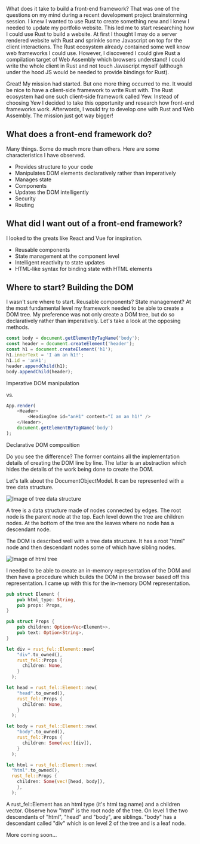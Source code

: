 What does it take to build a front-end framework? That was one of the questions on my mind during a recent development project brainstorming session. I knew I wanted to use Rust to create something new and I knew I needed to update my portfolio website. This led me to start researching how I could use Rust to build a website. At first I thought I may do a server rendered website with Rust and sprinkle some Javascript on top for the client interactions. The Rust ecosystem already contained some well know web frameworks I could use. However, I discovered I could give Rust a compilation target of Web Assembly which browsers understand! I could write the whole client in Rust and not touch Javascript myself (although under the hood JS would be needed to provide bindings for Rust).

Great! My mission had started. But one more thing occurred to me. It would be nice to have a client-side framework to write Rust with. The Rust ecosystem had one such client-side framework called Yew. Instead of choosing Yew I decided to take this opportunity and research how front-end frameworks work. Afterwords, I would try to develop one with Rust and Web Assembly. The mission just got way bigger!

## What does a front-end framework do?

Many things. Some do much more than others. Here are some characteristics I have observed.

- Provides structure to your code
- Manipulates DOM elements declaratively rather than imperatively
- Manages state
- Components
- Updates the DOM intelligently
- Security
- Routing

## What did I want out of a front-end framework?

I looked to the greats like React and Vue for inspiration.

- Reusable components
- State management at the component level
- Intelligent reactivity to state updates
- HTML-like syntax for binding state with HTML elements

## Where to start? Building the DOM

I wasn't sure where to start. Reusable components? State management? At the most fundamental level my framework needed to be able to create a DOM tree. My preference was not only create a DOM tree, but do so declaratively rather than imperatively. Let's take a look at the opposing methods.

```typescript
const body = document.getElementByTagName('body');
const header = document.createElement('header');
const h1 = document.createElement('h1');
h1.innerText = 'I am an h1!';
h1.id = 'anH1';
header.appendChild(h1);
body.appendChild(header);
```

<figcaption>Imperative DOM manipulation</figcaption>

vs.

```typescript
App.render(
	<Header>
		<HeadingOne id="anH1" content="I am an h1!" />
	</Header>,
	document.getElementByTagName('body')
);
```

<figcaption>Declarative DOM composition</figcaption>

Do you see the difference? The former contains all the implementation details of creating the DOM line by line. The latter is an abstraction which hides the details of the work being done to create the DOM.

Let's talk about the DocumentObjectModel. It can be represented with a tree data structure.

![Image of tree data structure](assets/images/tree.svg)

A tree is a data structure made of nodes connected by edges. The root node is the parent node at the top. Each level down the tree are children nodes. At the bottom of the tree are the leaves where no node has a descendant node.

The DOM is described well with a tree data structure. It has a root "html" node and then descendant nodes some of which have sibling nodes.

![Image of html tree](assets/images/html_tree.svg)

I needed to be able to create an in-memory representation of the DOM and then have a procedure which builds the DOM in the browser based off this representation. I came up with this for the in-memory DOM representation.

```rust
pub struct Element {
    pub html_type: String,
    pub props: Props,
}

pub struct Props {
    pub children: Option<Vec<Element>>,
    pub text: Option<String>,
}

let div = rust_fel::Element::new(
    "div".to_owned(),
    rust_fel::Props {
      children: None,
    }
  );

let head = rust_fel::Element::new(
    "head".to_owned(),
    rust_fel::Props {
      children: None,
    }
  );

let body = rust_fel::Element::new(
    "body".to_owned(),
    rust_fel::Props {
      children: Some(vec![div]),
    }
  );

let html = rust_fel::Element::new(
  "html".to_owned(),
  rust_fel::Props {
    children: Some(vec![head, body]),
    },
  );
```

A rust_fel::Element has an html type (it's html tag name) and a children vector. Observe how "html" is the root node of the tree. On level 1 the two descendants of "html", "head" and "body", are siblings. "body" has a descendant called "div" which is on level 2 of the tree and is a leaf node.

More coming soon...
